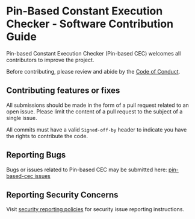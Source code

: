 # Pin-Based Constant Execution Checker - Software Contribution Guide

Pin-based Constant Execution Checker (Pin-based CEC) welcomes all contributors to improve the project.

Before contributing, please review and abide by the [Code of Conduct](CODE_OF_CONDUCT.md).

## Contributing features or fixes

All submissions should be made in the form of a pull request related to an open issue. Please limit the content of a pull request to the subject of a single issue.

All commits must have a valid `Signed-off-by` header to indicate you have the rights to contribute the code.

## Reporting Bugs

Bugs or issues related to Pin-based CEC may be submitted here: [pin-based-cec issues](https://github.com/intel/pin-based-cec/issues)

## Reporting Security Concerns

Visit [security reporting policies](SECURITY.md) for security issue reporting instructions.
